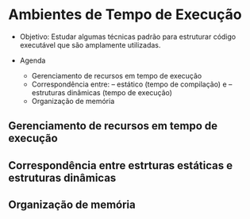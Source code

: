 # Ambientes de Tempo de Execução

- Objetivo: Estudar algumas técnicas padrão para estruturar código executável que são amplamente utilizadas.

- Agenda
   + Gerenciamento de recursos em tempo de execução
   + Correspondência entre:
      – estático (tempo de compilação) e
      – estruturas dinâmicas (tempo de execução)
   + Organização de memória

## Gerenciamento de recursos em tempo de execução


## Correspondência entre estrturas estáticas e estruturas dinâmicas


## Organização de memória
